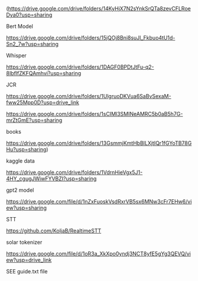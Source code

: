 (https://drive.google.com/drive/folders/14KyHjX7N2sYnkSrQTa8zevCFLRoeDya0?usp=sharing

Bert Model

https://drive.google.com/drive/folders/15jQOj8Bni8suJl_Fkbuo4tU1d-Sn2_7w?usp=sharing

Whisper

https://drive.google.com/drive/folders/1DAGF0BPDtJtFu-q2-8IbflfZKFQAmhvi?usp=sharing

JCR

https://drive.google.com/drive/folders/1UlgruoDKVua6SaBvSexaM-fww25Mpp0D?usp=drive_link

https://drive.google.com/drive/folders/1sCIMl3SMINeAMRC5b0aB5h7G-mrZtGmE?usp=sharing

books

https://drive.google.com/drive/folders/13GsmmjKmtHbBlLXjtIQr1fGYoTB78GHu?usp=sharing)


kaggle data

https://drive.google.com/drive/folders/1VdrnHieVgx5J1-4HY_cgugJWiwFYVBZI?usp=sharing

gpt2 model

https://drive.google.com/file/d/1nZxFuoskVsdRxrVB5sx6MNw3cFr7EHw6/view?usp=sharing

STT

https://github.com/KoljaB/RealtimeSTT

solar tokenizer

https://drive.google.com/file/d/1oR3a_XkXpo0yndj3NCT8yfE5gYg3QEVQ/view?usp=drive_link

SEE guide.txt file

